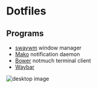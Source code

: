 # Dotfiles

## Programs

- [swaywm](https://swaywm.org/) window manager
- [Mako](https://github.com/emersion/mako) notification daemon
- [Bower](https://github.com/wangp/bower) notmuch terminal client
- [Waybar](https://github.com/Alexays/Waybar)

![desktop image](https://user-images.githubusercontent.com/97810962/230321852-0dde99bb-814b-47f5-8739-99dc200a1bdf.png)
